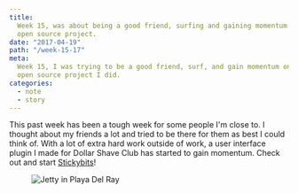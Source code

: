 ```yaml
---
title:
  Week 15, was about being a good friend, surfing and gaining momentum on another
  open source project.
date: "2017-04-19"
path: "/week-15-17"
meta:
  Week 15, I was trying to be a good friend, surf, and gain momentum on StickyBits—an
  open source project I did.
categories:
  - note
  - story
---
```


This past week has been a tough week for some people I'm close to. I thought about my friends a lot and tried to be there for them as best I could think of. With a lot of extra hard work outside of work, a user interface plugin I made for Dollar Shave Club has started to gain momentum. Check out and start [Stickybits](https://github.com/dollarshaveclub/stickybits)!

<figure>
  <img src="https://yowainwright.imgix.net/wk-15/playa-del-rey-point.jpg?w=800&h=800&crop=focalpoint&auto=format" alt="Jetty in Playa Del Ray" />
</figure>
